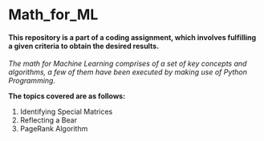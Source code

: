 # Math_for_ML

#### This repository is a part of a coding assignment, which involves fulfilling a given criteria to obtain the desired results.

*The math for Machine Learning comprises of a set of key concepts and algorithms, a few of them have been executed by making use of Python Programming.*

**The topics covered are as follows:**

1. Identifying Special Matrices
2. Reflecting a Bear
3. PageRank Algorithm
